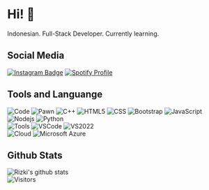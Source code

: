 # Hi! 👋  
Indonesian. Full-Stack Developer. Currently learning.
  
## Social Media
[![Instagram Badge](https://img.shields.io/badge/-rizzyneck-purple?style=flat-square&logo=instagram&logoColor=white&link=https://instagram.com/rizzyneck/)](https://instagram.com/rizzyneck)
[![Spotify Profile](https://img.shields.io/badge/-aceheartbreaker-green?style=flat-square&logo=spotify&logoColor=white&link=https://open.spotify.com/user/orfnxtvqmq0qudtpjw2ir664m?si=4fbf00c097b14e99)](https://open.spotify.com/user/orfnxtvqmq0qudtpjw2ir664m?si=4fbf00c097b14e99)

## Tools and Languange
![Code](https://img.shields.io/badge/-lang-000000?style=flat-square&logo=Plex&logoColor=white)
![Pawn](https://img.shields.io/badge/-Pawn-fff6a8?style=flat-square&logo=pawn)
![C++](https://img.shields.io/badge/-C++-00599C?style=flat-square&logo=c)
![HTML5](https://img.shields.io/badge/-HTML5-E34F26?style=flat-square&logo=html5&logoColor=white)
![CSS](https://img.shields.io/badge/-CSS3-1572B6?style=flat-square&logo=css3)
![Bootstrap](https://img.shields.io/badge/-Bootstrap-563D7C?style=flat-square&logo=bootstrap)
![JavaScript](https://img.shields.io/badge/-JavaScript-black?style=flat-square&logo=javascript)
![Nodejs](https://img.shields.io/badge/-NodeJS-black?style=flat-square&logo=Node.js)
![Python](https://img.shields.io/badge/-Python-black?style=flat-square&logo=Python)  
![Tools](https://img.shields.io/badge/-tools-000000?style=flat-square&logo=Plex&logoColor=white)
![VSCode](https://img.shields.io/badge/Visual%20Studio%20Code-blue?style=flat-square&logo=visual%20studio%20code)
![VS2022](https://img.shields.io/badge/Visual%20Studio%202022-purple?style=flat-square&logo=visual%20studio%20code)  
![Cloud](https://img.shields.io/badge/-cloud-000000?style=flat-square&logo=Plex&logoColor=white)
![Microsoft Azure](https://img.shields.io/badge/Microsoft%20Azure-232F7E?style=flat-square&logo=microsoft-azure)

  
## Github Stats
![Rizki's github stats](https://github-readme-stats.vercel.app/api?username=rizzyneck&show_icons=true&count_private=true&bg_color=00000000&text_color=777)  
![Visitors](https://api.visitorbadge.io/api/visitors?path=https%3A%2F%2Fgithub.com%2Frizzyneck&labelColor=%23000000&countColor=%23263759&style=flat-square)
